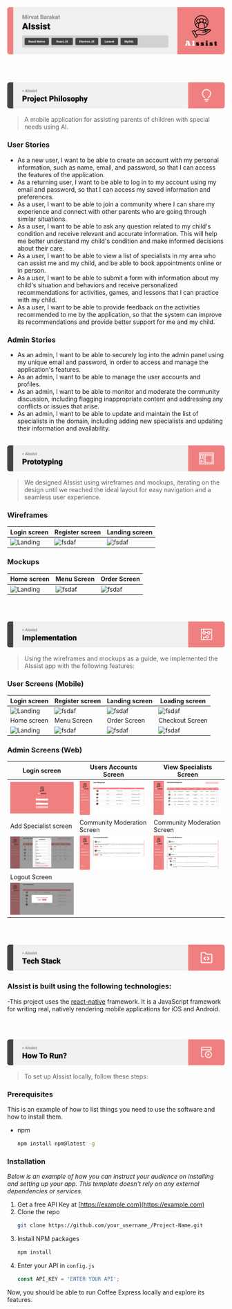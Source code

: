 <img src="./readme/assets/Titles/title1.svg"/>

<br><br>

<!-- project philosophy -->
<img src="./readme/assets/Titles/title2.svg"/>

> A mobile application for assisting parents of children with special needs using AI.
>
> 

### User Stories
- As a new user, I want to be able to create an account with my personal information, such as name, email, and password, so that I can access the features of the application.
- As a returning user, I want to be able to log in to my account using my email and password, so that I can access my saved information and preferences.
- As a user, I want to be able to join a community where I can share my experience and connect with other parents who are going through similar situations.
- As a user, I want to be able to ask any question related to my child's condition and receive relevant and accurate information. This will help me better understand my child's condition and make informed decisions about their care.
- As a user, I want to be able to view a list of specialists in my area who can assist me and my child, and be able to book appointments online or in person.
- As a user, I want to be able to submit a form with information about my child's situation and behaviors and receive personalized recommendations for activities, games, and lessons that I can practice with my child.
- As a user, I want to be able to provide feedback on the activities recommended to me by the application, so that the system can improve its recommendations and provide better support for me and my child.

### Admin Stories
-  As an admin, I want to be able to securely log into the admin panel using my unique email and password, in order to access and manage the application's features.
-  As an admin, I want to be able to manage the user accounts and profiles.
-  As an admin, I want to be able to monitor and moderate the community discussion, including flagging inappropriate content and addressing any conflicts or issues that arise.
-  As an admin, I want to be able to update and maintain the list of specialists in the domain, including adding new specialists and updating their information and availability.
<br><br>

<!-- Prototyping -->
<img src="./readme/assets/Titles/title3.svg"/>

> We designed AIssist using wireframes and mockups, iterating on the design until we reached the ideal layout for easy navigation and a seamless user experience.

### Wireframes
| Login screen  | Register screen |  Landing screen |
| ---| ---| ---|
| ![Landing](./readme/demo/1440x1024.png) | ![fsdaf](./readme/demo/1440x1024.png) | ![fsdaf](./readme/demo/1440x1024.png) |

### Mockups
| Home screen  | Menu Screen | Order Screen |
| ---| ---| ---|
| ![Landing](./readme/demo/1440x1024.png) | ![fsdaf](./readme/demo/1440x1024.png) | ![fsdaf](./readme/demo/1440x1024.png) |

<br><br>

<!-- Implementation -->
<img src="./readme/assets/Titles/title4.svg"/>

> Using the wireframes and mockups as a guide, we implemented the AIssist app with the following features:

### User Screens (Mobile)
| Login screen  | Register screen | Landing screen | Loading screen |
| ---| ---| ---| ---|
| ![Landing](./readme/assets/Implementation/Launch.jepg) | ![fsdaf](./readme/assets/Implementation/Login.jepg) | ![fsdaf](./readme/assets/Implementation/Register.jepg) | ![fsdaf](./readme/assets/Implementation/Feed.jepg) |
| Home screen  | Menu Screen | Order Screen | Checkout Screen |
| ![Landing](./readme/assets/Implementation/Comments.jepg) | ![fsdaf](./readme/assets/Implementation/Questions.jepg) | ![fsdaf](./readme/assets/Implementation/Activities.jepg) | ![fsdaf](./readme/assets/Implementation/Admin1.jepg) |

### Admin Screens (Web)
| Login screen  | Users Accounts Screen |  View Specialists Screen |
| ---| ---| ---|
| ![Landing](./readme/assets/Implementation/Admin1.jpg) | ![fsdaf](./readme/assets/Implementation/Admin2.jpg) | ![fsdaf](./readme/assets/Implementation/Admin3.jpg) |
| Add Specialist screen  | Community Moderation Screen | Community Moderation Screen |
| ![Landing](./readme/assets/Implementation/Admin4.jpg) | ![fsdaf](./readme/assets/Implementation/Admin5.jpg) | ![fsdaf](./readme/assets/Implementation/Admin6.jpg) |
| Logout Screen  
| ![Landing](./readme/assets/Implementation/Admin7.jpg)  
<br><br>

<!-- Tech stack -->
<img src="./readme/assets/Titles/title5.svg"/>

###  AIssist is built using the following technologies:

-This project uses the [react-native](https://reactnative.dev/) framework. It is a JavaScript framework for writing real, natively rendering mobile applications for iOS and Android.

<br><br>

<!-- How to run -->
<img src="./readme/assets/Titles/title6.svg"/>

> To set up AIssist locally, follow these steps:

### Prerequisites

This is an example of how to list things you need to use the software and how to install them.
* npm
  ```sh
  npm install npm@latest -g
  ```

### Installation

_Below is an example of how you can instruct your audience on installing and setting up your app. This template doesn't rely on any external dependencies or services._

1. Get a free API Key at [https://example.com](https://example.com)
2. Clone the repo
   ```sh
   git clone https://github.com/your_username_/Project-Name.git
   ```
3. Install NPM packages
   ```sh
   npm install
   ```
4. Enter your API in `config.js`
   ```js
   const API_KEY = 'ENTER YOUR API';
   ```

Now, you should be able to run Coffee Express locally and explore its features.
